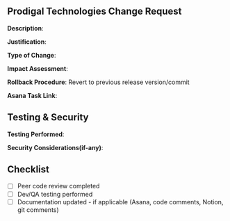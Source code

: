 ## Prodigal Technologies Change Request

**Description**: 
<!-- [REQUIRED] Provide a detailed description of what this change does -->

**Justification**: 
<!-- [REQUIRED] Business reason for the change -->

**Type of Change**: 
<!-- [REQUIRED]
"Emergency": Emergency change is a high-priority, high-risk change that must be implemented immediately to address a critical incident or situation 
OR 
"Standard": Standard change is a pre-authorized, low-risk change that follows a predefined procedure.
-->

**Impact Assessment**: 
<!-- [REQUIRED] List all systems/services/customers affected by this change -->

**Rollback Procedure**: Revert to previous release version/commit
<!-- [REQUIRED] Step-by-step instructions to roll back this change if needed -->

**Asana Task Link**: 
<!-- [OPTIONAL] Link to the corresponding Asana task -->

## Testing & Security

**Testing Performed**:
<!-- [REQUIRED] Describe testing that was done (unit, integration, QA, etc.) -->

**Security Considerations(if-any)**: 
<!-- [OPTIONAL] Address any security implications of this change, reference OWASP Top 10 if applicable -->

## Checklist
<!-- [REQUIRED] According to Prodigal policy -->
- [ ] Peer code review completed
- [ ] Dev/QA testing performed
- [ ] Documentation updated - if applicable (Asana, code comments, Notion, git comments)
